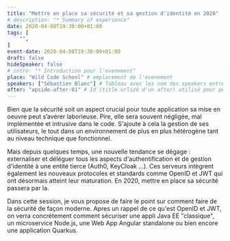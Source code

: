 ```yaml
---
title: "Mettre en place sa sécurité et sa gestion d'identité en 2020"
# description: "* Summary of experience"
date: 2020-04-08T19:30:00+01:00
tags: [
    "",
]
event-date: 2020-04-08T19:30:00+01:00
draft: false
hideSpeaker: false
# intro: "* Introduction pour l'evenement"
place: "Wild Code School" # emplacement de l'evenement
speakers: ["Sébastien Blanc"] # Tableau avec les nom des speakers entre " et séparé par des , et doit être identique au titre du speaker enregistré !
after: "apside-after-01" # Id (title urlizé d'un after) utilisé pour peupler la section after d'un evvent (exemple : apside-after-01)
---
```


Bien que la sécurité soit un aspect crucial pour toute application sa mise en oeuvre peut s’avérer laborieuse. Pire, elle sera souvent négligée, mal implémentée et intrusive dans le code. S'ajoute à cela la gestion de ses utilisateurs, le tout dans un environnement de plus en plus hétérogène tant au niveau technique que fonctionnel. 
<!--more-->
Mais depuis quelques temps, une nouvelle tendance se dégage : externaliser et déléguer tous les aspects d'authentification et de gestion d'identité à une entité tierce (Auth0, KeyCloak ...). Ces serveurs intègrent également les nouveaux protocoles et standards comme OpenID et JWT qui ont désormais atteint leur maturation. En 2020, mettre en place sa sécurité passera par la.

Dans cette session, je vous propose de faire le point sur comment faire de la sécurité de façon moderne. Apres un rappel de ce qu'est OpenID et JWT, on verra concrètement comment sécuriser une appli Java EE "classique", un microservice Node.js, une Web App Angular standalone ou bien encore une application Quarkus.
